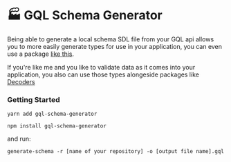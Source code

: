 # 🏭 GQL Schema Generator

Being able to generate a local schema SDL file from your GQL api allows you to more easily generate types for use in your application, you can even use a package [like this](https://graphql-code-generator.com/).

If you're like me and you like to validate data as it comes into your application, you also can use those types alongeside packages like [Decoders](https://www.npmjs.com/package/decoders)

### Getting Started

```
yarn add gql-schema-generator

npm install gql-schema-generator

```

and run:

```
generate-schema -r [name of your repository] -o [output file name].gql
```
